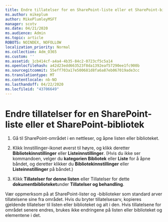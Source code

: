 ```yaml
---
title: Endre tillatelser for en SharePoint-liste eller et SharePoint-bibliotek
ms.author: mikeplum
author: MikePlumleyMSFT
manager: scotv
ms.date: 04/21/2020
ms.audience: Admin
ms.topic: article
ROBOTS: NOINDEX, NOFOLLOW
localization_priority: Normal
ms.collection: Adm_O365
ms.custom: ''
ms.assetid: 1cb414cf-a4a4-4b35-84c2-0723cf5c5a14
ms.openlocfilehash: a42d23edd663523f8da1392eaf57290ee1fc900b
ms.sourcegitcommit: 55eff703a17e500681d8fa6a87eb067019ade3cc
ms.translationtype: MT
ms.contentlocale: nb-NO
ms.lasthandoff: 04/22/2020
ms.locfileid: "43706649"
---
```

# <a name="change-permissions-for-a-sharepoint-list-or-library"></a>Endre tillatelser for en SharePoint-liste eller et SharePoint-bibliotek

1. Gå til SharePoint-området i en nettleser, og åpne listen eller biblioteket.
    
2. Klikk Innstillinger-ikonet øverst til høyre, og klikk deretter **Bibliotekinnstillinger** eller **Listeinnstillinger**. (Hvis du ikke ser kommandoen, velger du **kategorien Bibliotek** eller **Liste** for å åpne båndet, og deretter klikker du **Bibliotekinnstillinger** eller **Listeinnstillinger** på båndet.) 
    
3. Klikk **Tillatelser for denne listen** eller Tillatelser for dette **dokumentbiblioteket**under **Tillatelser og behandling**.
    
Vær oppmerksom på at SharePoint-lister og -biblioteker som standard arver tillatelsene sine fra området. Hvis du bryter tillatelsesarv, kopieres gjeldende tillatelser til listen eller biblioteket og alt i den. Hvis tillatelsene for området senere endres, brukes ikke endringene på listen eller biblioteket og elementene i det.
  

